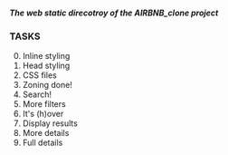 ##### The web static direcotroy of the AIRBNB_clone project

### TASKS

0. Inline styling
1. Head styling
2. CSS files
3. Zoning done!
4. Search!
5. More filters
6. It's (h)over
7. Display results
8. More details
9. Full details